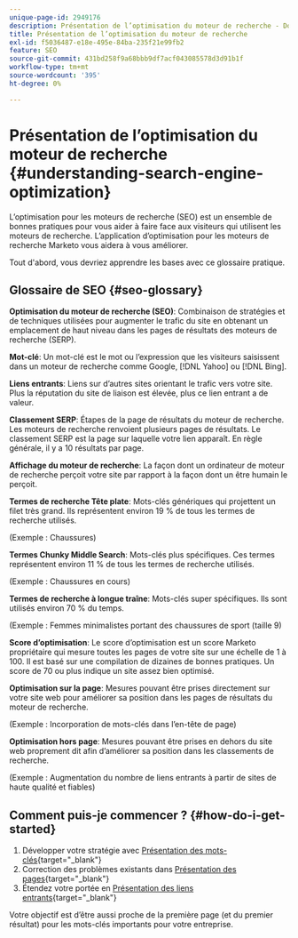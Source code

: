```yaml
---
unique-page-id: 2949176
description: Présentation de l’optimisation du moteur de recherche - Documents Marketo - Documentation du produit
title: Présentation de l’optimisation du moteur de recherche
exl-id: f5036487-e18e-495e-84ba-235f21e99fb2
feature: SEO
source-git-commit: 431bd258f9a68bbb9df7acf043085578d3d91b1f
workflow-type: tm+mt
source-wordcount: '395'
ht-degree: 0%

---
```


# Présentation de l’optimisation du moteur de recherche {#understanding-search-engine-optimization}

L’optimisation pour les moteurs de recherche (SEO) est un ensemble de bonnes pratiques pour vous aider à faire face aux visiteurs qui utilisent les moteurs de recherche. L’application d’optimisation pour les moteurs de recherche Marketo vous aidera à vous améliorer.

Tout d&#39;abord, vous devriez apprendre les bases avec ce glossaire pratique.

## Glossaire de SEO {#seo-glossary}

**Optimisation du moteur de recherche (SEO)**: Combinaison de stratégies et de techniques utilisées pour augmenter le trafic du site en obtenant un emplacement de haut niveau dans les pages de résultats des moteurs de recherche (SERP).

**Mot-clé**: Un mot-clé est le mot ou l’expression que les visiteurs saisissent dans un moteur de recherche comme Google, [!DNL Yahoo] ou [!DNL Bing].

**Liens entrants**: Liens sur d’autres sites orientant le trafic vers votre site. Plus la réputation du site de liaison est élevée, plus ce lien entrant a de valeur.

**Classement SERP**: Étapes de la page de résultats du moteur de recherche. Les moteurs de recherche renvoient plusieurs pages de résultats. Le classement SERP est la page sur laquelle votre lien apparaît. En règle générale, il y a 10 résultats par page.

**Affichage du moteur de recherche**: La façon dont un ordinateur de moteur de recherche perçoit votre site par rapport à la façon dont un être humain le perçoit.

**Termes de recherche Tête plate**: Mots-clés génériques qui projettent un filet très grand. Ils représentent environ 19 % de tous les termes de recherche utilisés.

(Exemple : Chaussures)

**Termes Chunky Middle Search**: Mots-clés plus spécifiques. Ces termes représentent environ 11 % de tous les termes de recherche utilisés.

(Exemple : Chaussures en cours)

**Termes de recherche à longue traîne**: Mots-clés super spécifiques. Ils sont utilisés environ 70 % du temps.

(Exemple : Femmes minimalistes portant des chaussures de sport (taille 9)

**Score d’optimisation**: Le score d’optimisation est un score Marketo propriétaire qui mesure toutes les pages de votre site sur une échelle de 1 à 100. Il est basé sur une compilation de dizaines de bonnes pratiques. Un score de 70 ou plus indique un site assez bien optimisé.

**Optimisation sur la page**: Mesures pouvant être prises directement sur votre site web pour améliorer sa position dans les pages de résultats du moteur de recherche.

(Exemple : Incorporation de mots-clés dans l’en-tête de page)

**Optimisation hors page**: Mesures pouvant être prises en dehors du site web proprement dit afin d’améliorer sa position dans les classements de recherche.

(Exemple : Augmentation du nombre de liens entrants à partir de sites de haute qualité et fiables)

## Comment puis-je commencer ? {#how-do-i-get-started}

1. Développer votre stratégie avec [Présentation des mots-clés](/help/marketo/product-docs/additional-apps/seo/keywords/seo-understanding-keywords.md){target="_blank"}
1. Correction des problèmes existants dans [Présentation des pages](/help/marketo/product-docs/additional-apps/seo/pages/seo-understanding-pages.md){target="_blank"}
1. Étendez votre portée en [Présentation des liens entrants](/help/marketo/product-docs/additional-apps/seo/inbound-links/seo-understanding-inbound-links.md){target="_blank"}

Votre objectif est d’être aussi proche de la première page (et du premier résultat) pour les mots-clés importants pour votre entreprise.
